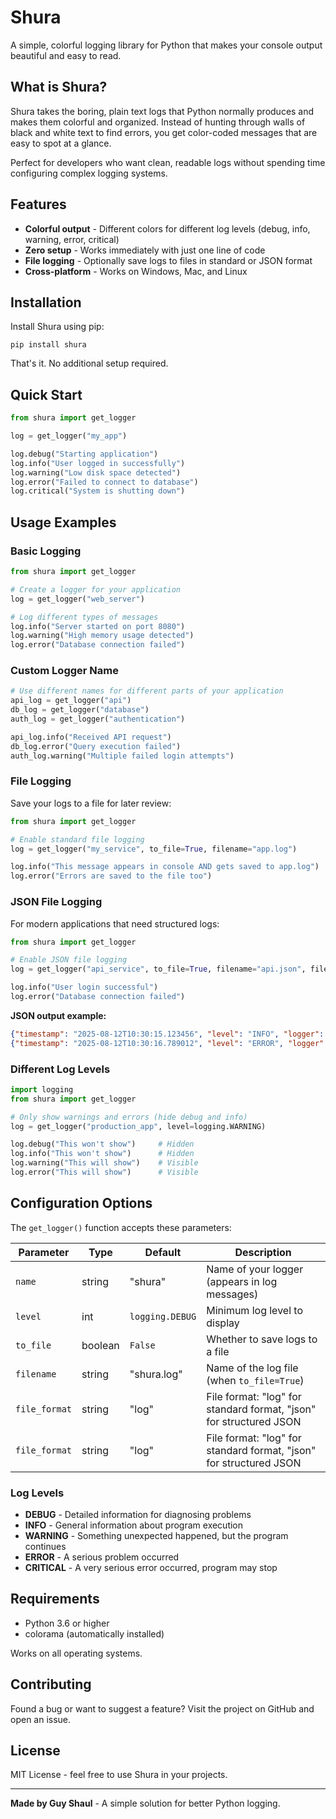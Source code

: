 # Shura

A simple, colorful logging library for Python that makes your console output beautiful and easy to read.

## What is Shura?

Shura takes the boring, plain text logs that Python normally produces and makes them colorful and organized. Instead of hunting through walls of black and white text to find errors, you get color-coded messages that are easy to spot at a glance.

Perfect for developers who want clean, readable logs without spending time configuring complex logging systems.

## Features

- **Colorful output** - Different colors for different log levels (debug, info, warning, error, critical)
- **Zero setup** - Works immediately with just one line of code
- **File logging** - Optionally save logs to files in standard or JSON format
- **Cross-platform** - Works on Windows, Mac, and Linux


## Installation

Install Shura using pip:

```
pip install shura
```

That's it. No additional setup required.

## Quick Start

```python
from shura import get_logger

log = get_logger("my_app")

log.debug("Starting application")
log.info("User logged in successfully")
log.warning("Low disk space detected")
log.error("Failed to connect to database")
log.critical("System is shutting down")
```

## Usage Examples

### Basic Logging

```python
from shura import get_logger

# Create a logger for your application
log = get_logger("web_server")

# Log different types of messages
log.info("Server started on port 8080")
log.warning("High memory usage detected")
log.error("Database connection failed")
```

### Custom Logger Name

```python
# Use different names for different parts of your application
api_log = get_logger("api")
db_log = get_logger("database")
auth_log = get_logger("authentication")

api_log.info("Received API request")
db_log.error("Query execution failed")
auth_log.warning("Multiple failed login attempts")
```

### File Logging

Save your logs to a file for later review:

```python
from shura import get_logger

# Enable standard file logging
log = get_logger("my_service", to_file=True, filename="app.log")

log.info("This message appears in console AND gets saved to app.log")
log.error("Errors are saved to the file too")
```

### JSON File Logging

For modern applications that need structured logs:

```python
from shura import get_logger

# Enable JSON file logging
log = get_logger("api_service", to_file=True, filename="api.json", file_format="json")

log.info("User login successful")
log.error("Database connection failed")
```

**JSON output example:**
```json
{"timestamp": "2025-08-12T10:30:15.123456", "level": "INFO", "logger": "api_service", "message": "User login successful"}
{"timestamp": "2025-08-12T10:30:16.789012", "level": "ERROR", "logger": "api_service", "message": "Database connection failed"}
```

### Different Log Levels

```python
import logging
from shura import get_logger

# Only show warnings and errors (hide debug and info)
log = get_logger("production_app", level=logging.WARNING)

log.debug("This won't show")     # Hidden
log.info("This won't show")      # Hidden  
log.warning("This will show")    # Visible
log.error("This will show")      # Visible
```

## Configuration Options

The `get_logger()` function accepts these parameters:

| Parameter | Type | Default | Description |
|-----------|------|---------|-------------|
| `name` | string | "shura" | Name of your logger (appears in log messages) |
| `level` | int | `logging.DEBUG` | Minimum log level to display |
| `to_file` | boolean | `False` | Whether to save logs to a file |
| `filename` | string | "shura.log" | Name of the log file (when `to_file=True`) |
| `file_format` | string | "log" | File format: "log" for standard format, "json" for structured JSON |
| `file_format` | string | "log" | File format: "log" for standard format, "json" for structured JSON |

### Log Levels

- **DEBUG** - Detailed information for diagnosing problems
- **INFO** - General information about program execution  
- **WARNING** - Something unexpected happened, but the program continues
- **ERROR** - A serious problem occurred
- **CRITICAL** - A very serious error occurred, program may stop



## Requirements

- Python 3.6 or higher
- colorama (automatically installed)

Works on all operating systems.
## Contributing

Found a bug or want to suggest a feature? Visit the project on GitHub and open an issue.

## License

MIT License - feel free to use Shura in your projects.

---

**Made by Guy Shaul** - A simple solution for better Python logging.